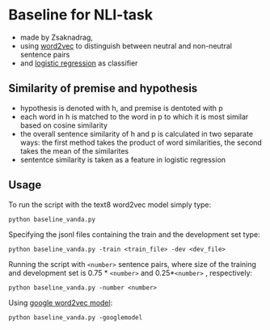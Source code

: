 # Baseline for NLI-task
- made by Zsaknadrag,
- using [word2vec](https://code.google.com/p/word2vec/) to distinguish between neutral and non-neutral sentence pairs
- and  [logistic regression](https://en.wikipedia.org/wiki/Logistic_regression) as classifier
## Similarity of premise and hypothesis
- hypothesis is denoted with h, and premise is dentoted with p
- each word in h  is matched to the word in p to which it is most similar based on cosine similarity
- the overall sentence similarity of h and p is calculated in two separate ways: the first method takes the product of word similarities, the second takes the mean of the similarites
- sententce similarity is taken as a feature in logistic regression
## Usage
To run the script with the text8 word2vec model simply type:
```
python baseline_vanda.py
```
Specifying the jsonl files containing the train and the development set type:
```
python baseline_vanda.py -train <train_file> -dev <dev_file>
```
Running the script with `<number>` sentence pairs, where size of the training and development set is 0.75 * `<number>` and 0.25*`<number>` , respectively:
```
python baseline_vanda.py -number <number>
```
Using [google word2vec model](https://drive.google.com/file/d/0B7XkCwpI5KDYNlNUTTlSS21pQmM/edit):
```
python baseline_vanda.py -googlemodel
```
